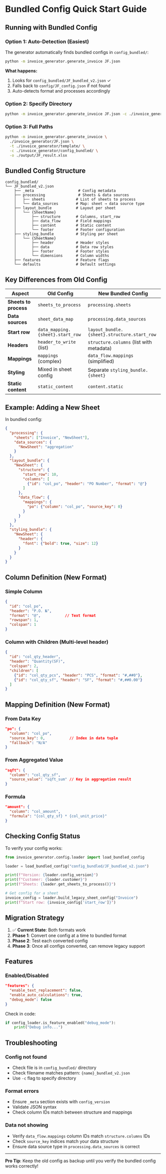 # Bundled Config Quick Start Guide

## Running with Bundled Config

### Option 1: Auto-Detection (Easiest)
The generator automatically finds bundled configs in `config_bundled/`:

```bash
python -m invoice_generator.generate_invoice JF.json
```

**What happens:**
1. Looks for `config_bundled/JF_bundled_v2.json` ✓
2. Falls back to `config/JF_config.json` if not found
3. Auto-detects format and processes accordingly

### Option 2: Specify Directory
```bash
python -m invoice_generator.generate_invoice JF.json -c ./invoice_generator/config_bundled/
```

### Option 3: Full Paths
```bash
python -m invoice_generator.generate_invoice \
  ./invoice_generator/JF.json \
  -t ./invoice_generator/template/ \
  -c ./invoice_generator/config_bundled/ \
  -o ./output/JF_result.xlsx
```

## Bundled Config Structure

```
config_bundled/
└── JF_bundled_v2.json
    ├── _meta                    # Config metadata
    ├── processing               # Sheets & data sources
    │   ├── sheets              # List of sheets to process
    │   └── data_sources        # Map: sheet → data source type
    ├── layout_bundle           # Layout per sheet
    │   └── {SheetName}
    │       ├── structure       # Columns, start_row
    │       ├── data_flow       # Field mappings
    │       ├── content         # Static content
    │       └── footer          # Footer configuration
    ├── styling_bundle          # Styling per sheet
    │   └── {SheetName}
    │       ├── header          # Header styles
    │       ├── data            # Data row styles
    │       ├── footer          # Footer styles
    │       └── dimensions      # Column widths
    ├── features                # Feature flags
    └── defaults                # Default settings
```

## Key Differences from Old Config

| Aspect | Old Config | New Bundled Config |
|--------|-----------|-------------------|
| **Sheets to process** | `sheets_to_process` | `processing.sheets` |
| **Data sources** | `sheet_data_map` | `processing.data_sources` |
| **Start row** | `data_mapping.{sheet}.start_row` | `layout_bundle.{sheet}.structure.start_row` |
| **Headers** | `header_to_write` (list) | `structure.columns` (list with metadata) |
| **Mappings** | `mappings` (complex) | `data_flow.mappings` (simplified) |
| **Styling** | Mixed in sheet config | Separate `styling_bundle.{sheet}` |
| **Static content** | `static_content` | `content.static` |

## Example: Adding a New Sheet

In bundled config:

```json
{
  "processing": {
    "sheets": ["Invoice", "NewSheet"],
    "data_sources": {
      "NewSheet": "aggregation"
    }
  },
  "layout_bundle": {
    "NewSheet": {
      "structure": {
        "start_row": 10,
        "columns": [
          {"id": "col_po", "header": "PO Number", "format": "@"}
        ]
      },
      "data_flow": {
        "mappings": {
          "po": {"column": "col_po", "source_key": 0}
        }
      }
    }
  },
  "styling_bundle": {
    "NewSheet": {
      "header": {
        "font": {"bold": true, "size": 12}
      }
    }
  }
}
```

## Column Definition (New Format)

### Simple Column
```json
{
  "id": "col_po",
  "header": "P.O. №",
  "format": "@",           // Text format
  "rowspan": 1,
  "colspan": 1
}
```

### Column with Children (Multi-level header)
```json
{
  "id": "col_qty_header",
  "header": "Quantity(SF)",
  "colspan": 2,
  "children": [
    {"id": "col_qty_pcs", "header": "PCS", "format": "#,##0"},
    {"id": "col_qty_sf", "header": "SF", "format": "#,##0.00"}
  ]
}
```

## Mapping Definition (New Format)

### From Data Key
```json
"po": {
  "column": "col_po",
  "source_key": 0,           // Index in data tuple
  "fallback": "N/A"
}
```

### From Aggregated Value
```json
"sqft": {
  "column": "col_qty_sf",
  "source_value": "sqft_sum" // Key in aggregation result
}
```

### Formula
```json
"amount": {
  "column": "col_amount",
  "formula": "{col_qty_sf} * {col_unit_price}"
}
```

## Checking Config Status

To verify your config works:

```python
from invoice_generator.config.loader import load_bundled_config

loader = load_bundled_config("config_bundled/JF_bundled_v2.json")

print(f"Version: {loader.config_version}")
print(f"Customer: {loader.customer}")
print(f"Sheets: {loader.get_sheets_to_process()}")

# Get config for a sheet
invoice_config = loader.build_legacy_sheet_config("Invoice")
print(f"Start row: {invoice_config['start_row']}")
```

## Migration Strategy

1. ✅ **Current State**: Both formats work
2. **Phase 1**: Convert one config at a time to bundled format
3. **Phase 2**: Test each converted config
4. **Phase 3**: Once all configs converted, can remove legacy support

## Features

### Enabled/Disabled
```json
"features": {
  "enable_text_replacement": false,
  "enable_auto_calculations": true,
  "debug_mode": false
}
```

Check in code:
```python
if config_loader.is_feature_enabled("debug_mode"):
    print("Debug info...")
```

## Troubleshooting

### Config not found
- Check file is in `config_bundled/` directory
- Check filename matches pattern: `{name}_bundled_v2.json`
- Use `-c` flag to specify directory

### Format errors
- Ensure `_meta` section exists with `config_version`
- Validate JSON syntax
- Check column IDs match between structure and mappings

### Data not showing
- Verify `data_flow.mappings` column IDs match `structure.columns` IDs
- Check `source_key` indices match your data structure
- Ensure data source type in `processing.data_sources` is correct

---

**Pro Tip**: Keep the old config as backup until you verify the bundled config works correctly!




